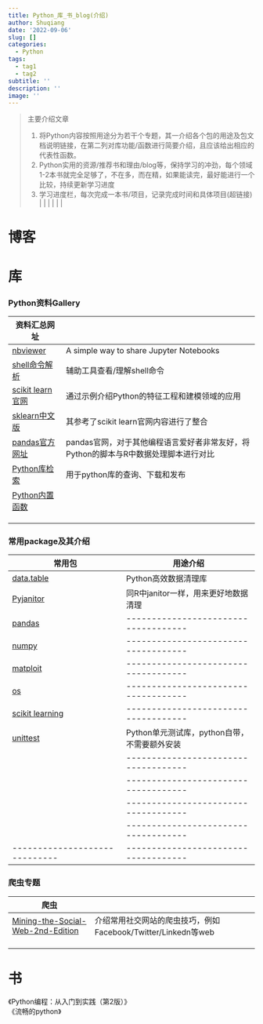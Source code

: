 ```yaml
---
title: Python_库_书_blog(介绍)
author: Shuqiang
date: '2022-09-06'
slug: []
categories:
  - Python
tags:
  - tag1
  - tag2
subtitle: ''
description: ''
image: ''
---
```




> 主要介绍文章
> 1. 将Python内容按照用途分为若干个专题，其一介绍各个包的用途及包文档说明链接，在第二列对库功能/函数进行简要介绍，且应该给出相应的代表性函数。
> 2. Python实用的资源/推荐书和理由/blog等，保持学习的冲劲，每个领域1-2本书就完全足够了，不在多，而在精，如果能读完，最好能进行一个比较，持续更新学习进度
> 3. 学习进度栏，每次完成一本书/项目，记录完成时间和具体项目(超链接)
> | []()                                                      |  []()                                                       |
> | []()                                                      | []()                                         |


# 博客


# 库

### Python资料Gallery

| **资料汇总网址**                                     |                          |
| -----------------------------                        |  ---------------------   |
| [nbviewer](https://nbviewer.org/)                        | A simple way to share Jupyter Notebooks|输入URL等信息，可在线浏览ipynb信息，例如Github中的ipynb文件   |
| [shell命令解析](https://explainshell.com/)                        | 辅助工具查看/理解shell命令  |
| [scikit learn官网](https://scikit-learn.org/stable/index.html)    | 通过示例介绍Python的特征工程和建模领域的应用  |
| [sklearn中文版](https://www.scikitlearn.com.cn/) | 其参考了scikit learn官网内容进行了整合   |
| [pandas官方网址](https://pandas.pydata.org/pandas-docs/stable/getting_started/comparison/comparison_with_r.html#compare-with-r) | pandas官网，对于其他编程语言爱好者非常友好，将Python的脚本与R中数据处理脚本进行对比  |
| [Python库检索](https://pypi.org/) | 用于python库的查询、下载和发布  |
| [Python内置函数](https://docs.python.org/zh-cn/3/library/functions.html) |   |
| []()                        |   |
| []()                        |   |
| []()                        |   |



### 常用package及其介绍

| 常用包                            | 用途介绍                             |
|-----------------------------------|-------------------------------------|
| [data.table](https://atrebas.github.io/post/2020-06-14-datatable-pandas/) | Python高效数据清理库 |
| [Pyjanitor](https://blog.csdn.net/bf02jgtrs00xktcx/article/details/108067390) | 同R中janitor一样，用来更好地数据清理 |
| [pandas]()                              | ------------------------------------ |
| [numpy]()                              | ------------------------------------ |
| [matploit]()                              | ------------------------------------ |
| [os]()                              | ------------------------------------ |
| [scikit learning]()                              | ------------------------------------ |
| [unittest]()                              | Python单元测试库，python自带，不需要额外安装 |
| []()                              | ------------------------------------ |
| []()                              | ------------------------------------ |
| []()                              | ------------------------------------ |
| []()                              | ------------------------------------ |
| -----------------------------                                             | ------------------------------------ |




### 爬虫专题

| **爬虫**                                             |                          |
| -----------------------------                        |  ---------------------   |
| [Mining-the-Social-Web-2nd-Edition](https://nbviewer.org/github/ptwobrussell/Mining-the-Social-Web-2nd-Edition/tree/master/ipynb/) | 介绍常用社交网站的爬虫技巧，例如Facebook/Twitter/Linkedn等web   |
| []()                        |   |
| []()                        |   |
| []()                        |   |



# 书

《Python编程：从入门到实践（第2版）》  
《流畅的python》  
